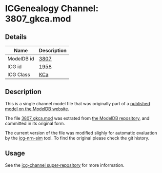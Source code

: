 # ICGenealogy Channel: 3807\_gkca.mod

## Details

Name | Description
---- | -----------
ModelDB id | [3807](http://senselab.med.yale.edu/ModelDB/ShowModel.cshtml?model=3807)
ICG id | [1958](http://icg.neurotheory.ox.ac.uk/channels/5/1958)
ICG Class | [KCa](http://icg.neurotheory.ox.ac.uk/channels/5)

## Description

This is a single channel model file that was originally part of a [published model on the ModelDB website](http://senselab.med.yale.edu/mModelDB/ShowModel.cshtml?model=3807).


The file [3807\_gkca.mod](3807_gkca.mod) was extrated from [the ModelDB repository](http://senselab.med.yale.edu/ModelDB/ShowModel.cshtml?model=3807), and committed in its original form.

The current version of the file was modified slighly for automatic evaluation by the [icg-nrn-sim](https://github.com/icgenealogy/icg-nrn-sim) tool. To find the original please check the git history.


## Usage

See the [icg-channel super-repository](https://github.com/icgenealogy/icg-channels) for more information.